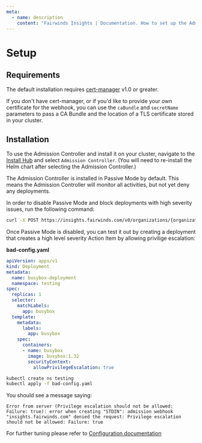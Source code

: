 ```yaml
---
meta:
  - name: description
    content: "Fairwinds Insights | Documentation. How to set up the Admission controller. "
---
```

# Setup
## Requirements
The default installation requires [cert-manager](https://cert-manager.io/docs/installation/kubernetes/)
v1.0 or greater.

If you don't have cert-manager, or if you'd like to provide your own certificate for the webhook, you can use the
`caBundle` and `secretName` parameters to pass a CA Bundle and the location of a TLS certificate
stored in your cluster.

## Installation
To use the Admission Controller and install it on your cluster, navigate to the [Install Hub](/run/agent/report-hub) and select `Admission Controller`. (You will need to re-install the Helm chart after selecting the Admission Controller.)

The Admission Controller is installed in Passive Mode by default. This means the Admission Controller will monitor all activities, but not yet deny any deployments.

In order to disable Passive Mode and block deployments with high severity issues, run the following command:
```bash
curl -X POST https://insights.fairwinds.com/v0/organizations/{organization}/clusters/{cluster}/admission/settings -d '{"polarisEnabled": true, "opaEnabled": true, "passiveMode": false}' -H "Authorization: Bearer {admin_token}" -H 'content-type:application/json'
```

Once Passive Mode is disabled, you can test it out by creating a deployment that creates a high level severity Action Item
by allowing privilige escalation:

**bad-config.yaml**
```yaml
apiVersion: apps/v1
kind: Deployment
metadata:
  name: busybox-deployment
  namespace: testing
spec:
  replicas: 1
  selector:
    matchLabels:
      app: busybox
  template:
    metadata:
      labels:
        app: busybox
    spec:
      containers:
      - name: busybox
        image: busybox:1.32
        securityContext:
          allowPrivilegeEscalation: true
```

```bash
kubectl create ns testing
kubectl apply -f bad-config.yaml
```

You should see a message saying:
```
Error from server (Privilege escalation should not be allowed: Failure: true): error when creating "STDIN": admission webhook "insights.fairwinds.com" denied the request: Privilege escalation should not be allowed: Failure: true
```


For further tuning please refer to [Configuration documentation](/configure/admission/configuration)